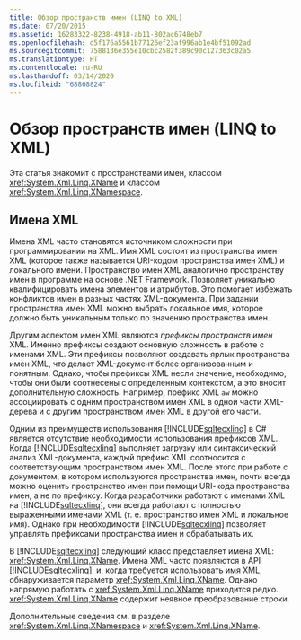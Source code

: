 ```yaml
---
title: Обзор пространств имен (LINQ to XML)
ms.date: 07/20/2015
ms.assetid: 16283322-8238-4918-ab11-802ac6748eb7
ms.openlocfilehash: d5f176a5561b77126ef23af996ab1e4bf51092ad
ms.sourcegitcommit: 7588136e355e10cbc2582f389c90c127363c02a5
ms.translationtype: HT
ms.contentlocale: ru-RU
ms.lasthandoff: 03/14/2020
ms.locfileid: "68868824"
---
```

# <a name="namespaces-overview-linq-to-xml"></a>Обзор пространств имен (LINQ to XML)

Эта статья знакомит с пространствами имен, классом <xref:System.Xml.Linq.XName> и классом <xref:System.Xml.Linq.XNamespace>.

## <a name="xml-names"></a>Имена XML

Имена XML часто становятся источником сложности при программировании на XML. Имя XML состоит из пространства имен XML (которое также называется URI-кодом пространства имен XML) и локального имени. Пространство имен XML аналогично пространству имен в программе на основе .NET Framework. Позволяет уникально квалифицировать имена элементов и атрибутов. Это помогает избежать конфликтов имен в разных частях XML-документа. При задании пространства имен XML можно выбрать локальное имя, которое должно быть уникальным только по значению пространства имен.

Другим аспектом имен XML являются *префиксы пространств имен* XML. Именно префиксы создают основную сложность в работе с именами XML. Эти префиксы позволяют создавать ярлык пространства имен XML, что делает XML-документ более организованным и понятным. Однако, чтобы префиксы XML несли значение, необходимо, чтобы они были соотнесены с определенным контекстом, а это вносит дополнительную сложность. Например, префикс XML `aw` можно ассоциировать с одним пространством имен XML в одной части XML-дерева и с другим пространством имен XML в другой его части.

Одним из преимуществ использования [!INCLUDE[sqltecxlinq](~/includes/sqltecxlinq-md.md)] в C# является отсутствие необходимости использования префиксов XML. Когда [!INCLUDE[sqltecxlinq](~/includes/sqltecxlinq-md.md)] выполняет загрузку или синтаксический анализ XML-документа, каждый префикс XML соотносится с соответствующим пространством имен XML. После этого при работе с документом, в котором используются пространства имен, почти всегда можно оценить пространство имен при помощи URI-кода пространства имен, а не по префиксу. Когда разработчики работают с именами XML на [!INCLUDE[sqltecxlinq](~/includes/sqltecxlinq-md.md)], они всегда работают с полностью выраженными именами XML (т. е. пространство имен XML и локальное имя). Однако при необходимости [!INCLUDE[sqltecxlinq](~/includes/sqltecxlinq-md.md)] позволяет управлять префиксами пространства имен и обрабатывать их.

В [!INCLUDE[sqltecxlinq](~/includes/sqltecxlinq-md.md)] следующий класс представляет имена XML: <xref:System.Xml.Linq.XName>. Имена XML часто появляются в API [!INCLUDE[sqltecxlinq](~/includes/sqltecxlinq-md.md)], и, когда требуется использовать имя XML, обнаруживается параметр <xref:System.Xml.Linq.XName>. Однако напрямую работать с <xref:System.Xml.Linq.XName> приходится редко. <xref:System.Xml.Linq.XName> содержит неявное преобразование строки.

Дополнительные сведения см. в разделе <xref:System.Xml.Linq.XNamespace> и <xref:System.Xml.Linq.XName>.
